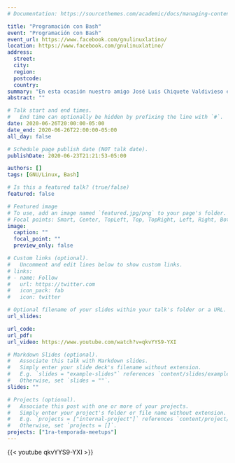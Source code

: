 ```yaml
---
# Documentation: https://sourcethemes.com/academic/docs/managing-content/

title: "Programación con Bash"
event: "Programación con Bash"
event_url: https://www.facebook.com/gnulinuxlatino/
location: https://www.facebook.com/gnulinuxlatino/
address:
  street:
  city:
  region:
  postcode:
  country:
summary: "En esta ocasión nuestro amigo José Luis Chiquete Valdivieso es nuestro invitado especial donde nos platicará acerca de Programación con Bash."
abstract: ""

# Talk start and end times.
#   End time can optionally be hidden by prefixing the line with `#`.
date: 2020-06-26T20:00:00-05:00
date_end: 2020-06-26T22:00:00-05:00
all_day: false

# Schedule page publish date (NOT talk date).
publishDate: 2020-06-23T21:21:53-05:00

authors: []
tags: [GNU/Linux, Bash]

# Is this a featured talk? (true/false)
featured: false

# Featured image
# To use, add an image named `featured.jpg/png` to your page's folder.
# Focal points: Smart, Center, TopLeft, Top, TopRight, Left, Right, BottomLeft, Bottom, BottomRight.
image:
  caption: ""
  focal_point: ""
  preview_only: false

# Custom links (optional).
#   Uncomment and edit lines below to show custom links.
# links:
# - name: Follow
#   url: https://twitter.com
#   icon_pack: fab
#   icon: twitter

# Optional filename of your slides within your talk's folder or a URL.
url_slides:

url_code:
url_pdf:
url_video: https://www.youtube.com/watch?v=qkvYYS9-YXI

# Markdown Slides (optional).
#   Associate this talk with Markdown slides.
#   Simply enter your slide deck's filename without extension.
#   E.g. `slides = "example-slides"` references `content/slides/example-slides.md`.
#   Otherwise, set `slides = ""`.
slides: ""

# Projects (optional).
#   Associate this post with one or more of your projects.
#   Simply enter your project's folder or file name without extension.
#   E.g. `projects = ["internal-project"]` references `content/project/deep-learning/index.md`.
#   Otherwise, set `projects = []`.
projects: ["1ra-temporada-meetups"]
---
```


{{< youtube qkvYYS9-YXI >}}
